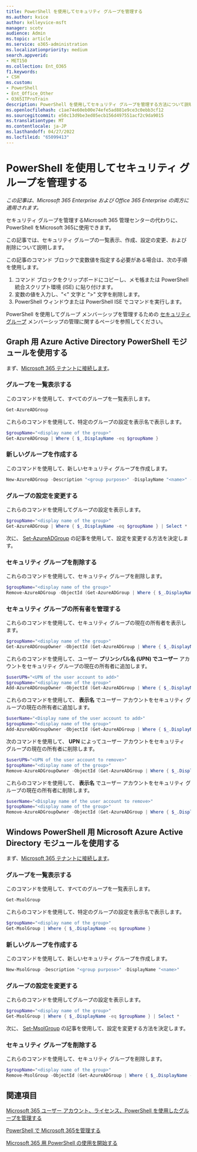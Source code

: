 ```yaml
---
title: PowerShell を使用してセキュリティ グループを管理する
ms.author: kvice
author: kelleyvice-msft
manager: scotv
audience: Admin
ms.topic: article
ms.service: o365-administration
ms.localizationpriority: medium
search.appverid:
- MET150
ms.collection: Ent_O365
f1.keywords:
- CSH
ms.custom:
- PowerShell
- Ent_Office_Other
- O365ITProTrain
description: PowerShell を使用してセキュリティ グループを管理する方法について説明します。
ms.openlocfilehash: c1ae74e60eb00e74efe5ad881e9ce3c0ebb3cf12
ms.sourcegitcommit: e50c13d9be3ed05ecb156d497551acf2c9da9015
ms.translationtype: MT
ms.contentlocale: ja-JP
ms.lasthandoff: 04/27/2022
ms.locfileid: "65099413"
---
```

# <a name="manage-security-groups-with-powershell"></a>PowerShell を使用してセキュリティ グループを管理する

*この記事は、Microsoft 365 Enterprise および Office 365 Enterprise の両方に適用されます。*

セキュリティ グループを管理するMicrosoft 365 管理センターの代わりに、PowerShell をMicrosoft 365に使用できます。 

この記事では、セキュリティ グループの一覧表示、作成、設定の変更、および削除について説明します。 

この記事のコマンド ブロックで変数値を指定する必要がある場合は、次の手順を使用します。

1. コマンド ブロックをクリップボードにコピーし、メモ帳または PowerShell 統合スクリプト環境 (ISE) に貼り付けます。
2. 変数の値を入力し、"<" 文字と ">" 文字を削除します。
3. PowerShell ウィンドウまたは PowerShell ISE でコマンドを実行します。

PowerShell を使用してグループ メンバーシップを管理するための [セキュリティ グループ](maintain-group-membership-with-microsoft-365-powershell.md) メンバーシップの管理に関するページを参照してください。

## <a name="use-the-azure-active-directory-powershell-for-graph-module"></a>Graph 用 Azure Active Directory PowerShell モジュールを使用する

まず、[Microsoft 365 テナントに接続します](connect-to-microsoft-365-powershell.md#connect-with-the-azure-active-directory-powershell-for-graph-module)。

### <a name="list-your-groups"></a>グループを一覧表示する

このコマンドを使用して、すべてのグループを一覧表示します。

```powershell
Get-AzureADGroup
```
これらのコマンドを使用して、特定のグループの設定を表示名で表示します。

```powershell
$groupName="<display name of the group>"
Get-AzureADGroup | Where { $_.DisplayName -eq $groupName }
```

### <a name="create-a-new-group"></a>新しいグループを作成する

このコマンドを使用して、新しいセキュリティ グループを作成します。

```powershell
New-AzureADGroup -Description "<group purpose>" -DisplayName "<name>" -MailEnabled $false -SecurityEnabled $true -MailNickName "<email name>"
```

### <a name="change-the-settings-on-a-group"></a>グループの設定を変更する

これらのコマンドを使用してグループの設定を表示します。

```powershell
$groupName="<display name of the group>"
Get-AzureADGroup | Where { $_.DisplayName -eq $groupName } | Select *
```

次に、 [Set-AzureADGroup](/powershell/module/azuread/set-azureadgroup) の記事を使用して、設定を変更する方法を決定します。

### <a name="remove-a-security-group"></a>セキュリティ グループを削除する

これらのコマンドを使用して、セキュリティ グループを削除します。

```powershell
$groupName="<display name of the group>"
Remove-AzureADGroup -ObjectId (Get-AzureADGroup | Where { $_.DisplayName -eq $groupName }).ObjectId
```

### <a name="manage-the-owners-of-a-security-group"></a>セキュリティ グループの所有者を管理する

これらのコマンドを使用して、セキュリティ グループの現在の所有者を表示します。

```powershell
$groupName="<display name of the group>"
Get-AzureADGroupOwner -ObjectId (Get-AzureADGroup | Where { $_.DisplayName -eq $groupName }).ObjectId
```
これらのコマンドを使用して、ユーザー **プリンシパル名 (UPN) でユーザー** アカウントをセキュリティ グループの現在の所有者に追加します。

```powershell
$userUPN="<UPN of the user account to add>"
$groupName="<display name of the group>"
Add-AzureADGroupOwner -ObjectId (Get-AzureADGroup | Where { $_.DisplayName -eq $groupName }).ObjectId -RefObjectId (Get-AzureADUser | Where { $_.UserPrincipalName -eq $userUPN }).ObjectId
```
これらのコマンドを使用して、 **表示名** でユーザー アカウントをセキュリティ グループの現在の所有者に追加します。

```powershell
$userName="<Display name of the user account to add>"
$groupName="<display name of the group>"
Add-AzureADGroupOwner -ObjectId (Get-AzureADGroup | Where { $_.DisplayName -eq $groupName }).ObjectId -RefObjectId (Get-AzureADUser | Where { $_.DisplayName -eq $userName }).ObjectId
```
次のコマンドを使用して、 **UPN** によってユーザー アカウントをセキュリティ グループの現在の所有者に削除します。

```powershell
$userUPN="<UPN of the user account to remove>"
$groupName="<display name of the group>"
Remove-AzureADGroupOwner -ObjectId (Get-AzureADGroup | Where { $_.DisplayName -eq $groupName }).ObjectId -OwnerId (Get-AzureADUser | Where { $_.UserPrincipalName -eq $userUPN }).ObjectId
```

これらのコマンドを使用して、 **表示名** でユーザー アカウントをセキュリティ グループの現在の所有者に削除します。

```powershell
$userName="<Display name of the user account to remove>"
$groupName="<display name of the group>"
Remove-AzureADGroupOwner -ObjectId (Get-AzureADGroup | Where { $_.DisplayName -eq $groupName }).ObjectId -OwnerId (Get-AzureADUser | Where { $_.DisplayName -eq $userName }).ObjectId
```

## <a name="use-the-microsoft-azure-active-directory-module-for-windows-powershell"></a>Windows PowerShell 用 Microsoft Azure Active Directory モジュールを使用する

まず、[Microsoft 365 テナントに接続します](connect-to-microsoft-365-powershell.md#connect-with-the-microsoft-azure-active-directory-module-for-windows-powershell)。

### <a name="list-your-groups"></a>グループを一覧表示する

このコマンドを使用して、すべてのグループを一覧表示します。

```powershell
Get-MsolGroup
```
これらのコマンドを使用して、特定のグループの設定を表示名で表示します。

```powershell
$groupName="<display name of the group>"
Get-MsolGroup | Where { $_.DisplayName -eq $groupName }
```

### <a name="create-a-new-group"></a>新しいグループを作成する

このコマンドを使用して、新しいセキュリティ グループを作成します。

```powershell
New-MsolGroup -Description "<group purpose>" -DisplayName "<name>"
```

### <a name="change-the-settings-on-a-group"></a>グループの設定を変更する

これらのコマンドを使用してグループの設定を表示します。

```powershell
$groupName="<display name of the group>"
Get-MsolGroup | Where { $_.DisplayName -eq $groupName } | Select *
```

次に、 [Set-MsolGroup](/powershell/module/msonline/set-msolgroup) の記事を使用して、設定を変更する方法を決定します。

### <a name="remove-a-security-group"></a>セキュリティ グループを削除する

これらのコマンドを使用して、セキュリティ グループを削除します。

```powershell
$groupName="<display name of the group>"
Remove-MsolGroup -ObjectId (Get-AzureADGroup | Where { $_.DisplayName -eq $groupName }).ObjectId
```

## <a name="see-also"></a>関連項目

[Microsoft 365 ユーザー アカウント、ライセンス、PowerShell を使用したグループを管理する](manage-user-accounts-and-licenses-with-microsoft-365-powershell.md)
  
[PowerShell で Microsoft 365を管理する](manage-microsoft-365-with-microsoft-365-powershell.md)
  
[Microsoft 365 用 PowerShell の使用を開始する](getting-started-with-microsoft-365-powershell.md)